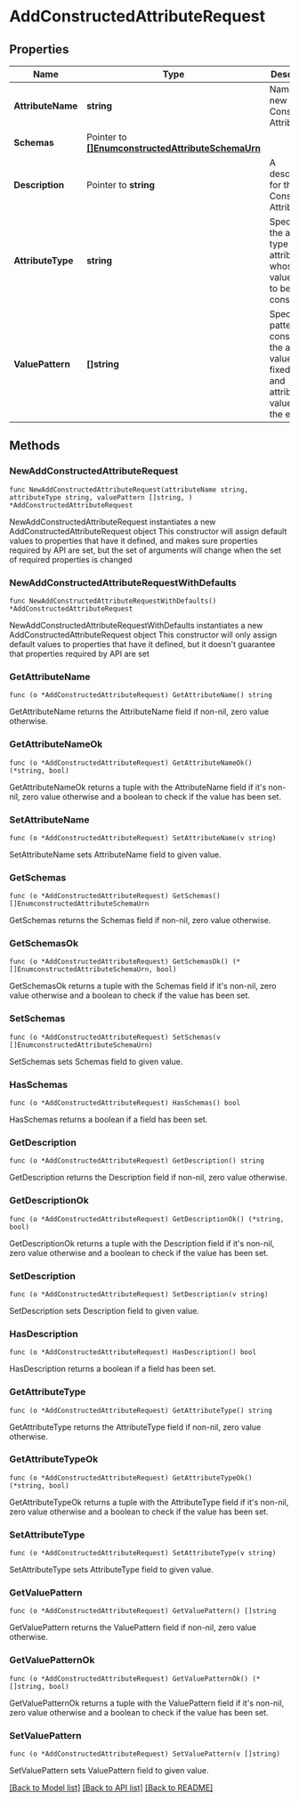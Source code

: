 # AddConstructedAttributeRequest

## Properties

Name | Type | Description | Notes
------------ | ------------- | ------------- | -------------
**AttributeName** | **string** | Name of the new Constructed Attribute | 
**Schemas** | Pointer to [**[]EnumconstructedAttributeSchemaUrn**](EnumconstructedAttributeSchemaUrn.md) |  | [optional] 
**Description** | Pointer to **string** | A description for this Constructed Attribute | [optional] 
**AttributeType** | **string** | Specifies the attribute type for the attribute whose values are to be constructed. | 
**ValuePattern** | **[]string** | Specifies a pattern for constructing the attribute value using fixed text and attribute values from the entry. | 

## Methods

### NewAddConstructedAttributeRequest

`func NewAddConstructedAttributeRequest(attributeName string, attributeType string, valuePattern []string, ) *AddConstructedAttributeRequest`

NewAddConstructedAttributeRequest instantiates a new AddConstructedAttributeRequest object
This constructor will assign default values to properties that have it defined,
and makes sure properties required by API are set, but the set of arguments
will change when the set of required properties is changed

### NewAddConstructedAttributeRequestWithDefaults

`func NewAddConstructedAttributeRequestWithDefaults() *AddConstructedAttributeRequest`

NewAddConstructedAttributeRequestWithDefaults instantiates a new AddConstructedAttributeRequest object
This constructor will only assign default values to properties that have it defined,
but it doesn't guarantee that properties required by API are set

### GetAttributeName

`func (o *AddConstructedAttributeRequest) GetAttributeName() string`

GetAttributeName returns the AttributeName field if non-nil, zero value otherwise.

### GetAttributeNameOk

`func (o *AddConstructedAttributeRequest) GetAttributeNameOk() (*string, bool)`

GetAttributeNameOk returns a tuple with the AttributeName field if it's non-nil, zero value otherwise
and a boolean to check if the value has been set.

### SetAttributeName

`func (o *AddConstructedAttributeRequest) SetAttributeName(v string)`

SetAttributeName sets AttributeName field to given value.


### GetSchemas

`func (o *AddConstructedAttributeRequest) GetSchemas() []EnumconstructedAttributeSchemaUrn`

GetSchemas returns the Schemas field if non-nil, zero value otherwise.

### GetSchemasOk

`func (o *AddConstructedAttributeRequest) GetSchemasOk() (*[]EnumconstructedAttributeSchemaUrn, bool)`

GetSchemasOk returns a tuple with the Schemas field if it's non-nil, zero value otherwise
and a boolean to check if the value has been set.

### SetSchemas

`func (o *AddConstructedAttributeRequest) SetSchemas(v []EnumconstructedAttributeSchemaUrn)`

SetSchemas sets Schemas field to given value.

### HasSchemas

`func (o *AddConstructedAttributeRequest) HasSchemas() bool`

HasSchemas returns a boolean if a field has been set.

### GetDescription

`func (o *AddConstructedAttributeRequest) GetDescription() string`

GetDescription returns the Description field if non-nil, zero value otherwise.

### GetDescriptionOk

`func (o *AddConstructedAttributeRequest) GetDescriptionOk() (*string, bool)`

GetDescriptionOk returns a tuple with the Description field if it's non-nil, zero value otherwise
and a boolean to check if the value has been set.

### SetDescription

`func (o *AddConstructedAttributeRequest) SetDescription(v string)`

SetDescription sets Description field to given value.

### HasDescription

`func (o *AddConstructedAttributeRequest) HasDescription() bool`

HasDescription returns a boolean if a field has been set.

### GetAttributeType

`func (o *AddConstructedAttributeRequest) GetAttributeType() string`

GetAttributeType returns the AttributeType field if non-nil, zero value otherwise.

### GetAttributeTypeOk

`func (o *AddConstructedAttributeRequest) GetAttributeTypeOk() (*string, bool)`

GetAttributeTypeOk returns a tuple with the AttributeType field if it's non-nil, zero value otherwise
and a boolean to check if the value has been set.

### SetAttributeType

`func (o *AddConstructedAttributeRequest) SetAttributeType(v string)`

SetAttributeType sets AttributeType field to given value.


### GetValuePattern

`func (o *AddConstructedAttributeRequest) GetValuePattern() []string`

GetValuePattern returns the ValuePattern field if non-nil, zero value otherwise.

### GetValuePatternOk

`func (o *AddConstructedAttributeRequest) GetValuePatternOk() (*[]string, bool)`

GetValuePatternOk returns a tuple with the ValuePattern field if it's non-nil, zero value otherwise
and a boolean to check if the value has been set.

### SetValuePattern

`func (o *AddConstructedAttributeRequest) SetValuePattern(v []string)`

SetValuePattern sets ValuePattern field to given value.



[[Back to Model list]](../README.md#documentation-for-models) [[Back to API list]](../README.md#documentation-for-api-endpoints) [[Back to README]](../README.md)


